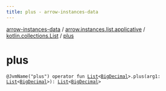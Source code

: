 ```yaml
---
title: plus - arrow-instances-data
---
```


[arrow-instances-data](../../index.html) / [arrow.instances.list.applicative](../index.html) / [kotlin.collections.List](index.html) / [plus](./plus.html)

# plus

`@JvmName("plus") operator fun `[`List`](https://kotlinlang.org/api/latest/jvm/stdlib/kotlin.collections/-list/index.html)`<`[`BigDecimal`](http://docs.oracle.com/javase/6/docs/api/java/math/BigDecimal.html)`>.plus(arg1: `[`List`](https://kotlinlang.org/api/latest/jvm/stdlib/kotlin.collections/-list/index.html)`<`[`BigDecimal`](http://docs.oracle.com/javase/6/docs/api/java/math/BigDecimal.html)`>): `[`List`](https://kotlinlang.org/api/latest/jvm/stdlib/kotlin.collections/-list/index.html)`<`[`BigDecimal`](http://docs.oracle.com/javase/6/docs/api/java/math/BigDecimal.html)`>`